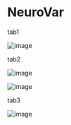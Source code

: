 # NeuroVar

tab1

![image](https://user-images.githubusercontent.com/73958439/223317135-72a5d575-6f11-4da1-9ae0-51b84263e85f.png)

tab2

![image](https://user-images.githubusercontent.com/73958439/223317152-b6d8005b-e9ea-49be-bde8-a9333e0db8fb.png)

![image](https://user-images.githubusercontent.com/73958439/223317166-fc0b4234-254b-4ae7-a20f-18741e5498ab.png)

tab3

![image](https://user-images.githubusercontent.com/73958439/223317175-4d1ff031-cc7f-411d-82f5-ecdf5f9c2c59.png)
